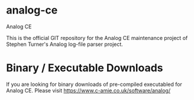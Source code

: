 # analog-ce
Analog CE

This is the official GIT repository for the Analog CE maintenance project of Stephen Turner's Analog log-file parser project.


# Binary / Executable Downloads
If you are looking for binary downloads of pre-compiled executabled for Analog CE. Please visit https://www.c-amie.co.uk/software/analog/
